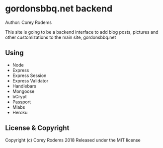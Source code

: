 # gordonsbbq.net backend
Author: Corey Rodems

This site is going to be a backend interface to add blog posts, pictures and other customizations to the main site, gordonsbbq.net

## Using
- Node
- Express
- Express Session
- Express Validator
- Handlebars
- Mongoose
- bCrypt
- Passport
- Mlabs
- Heroku


## License & Copyright
Copyright (c) Corey Rodems 2018
Released under the MIT license
